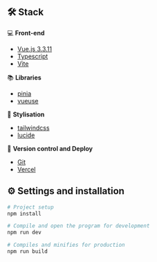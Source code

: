 ## 🛠️ Stack

💻 **Front-end**
- [Vue.js 3.3.11](https://vuejs.org/)
- [Typescript](https://www.typescriptlang.org)
- [Vite](https://vitejs.dev/)

📚 **Libraries**
- [pinia](https://pinia.vuejs.org/getting-started.html)
- [vueuse](https://vueuse.org/)

🎨 **Stylisation**
- [tailwindcss](https://tailwindcss.com/docs/installation)
- [lucide](https://lucide.dev/)

🔋 **Version control and Deploy**
- [Git](https://git-scm.com)
- [Vercel](https://vercel.com/)

## ⚙️ **Settings and installation**

```sh
# Project setup
npm install
```

```sh
# Compile and open the program for development
npm run dev
```

```sh
# Compiles and minifies for production
npm run build
```